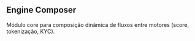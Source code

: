 ## Engine Composer

Módulo core para composição dinâmica de fluxos entre motores (score, tokenização, KYC).